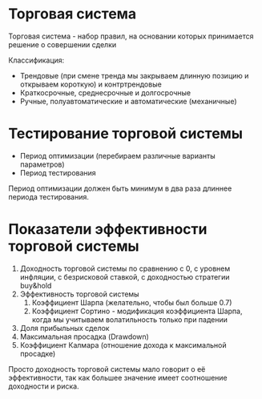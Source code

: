 # Торговая система

Торговая система - набор правил, на основании которых принимается решение о совершении сделки

Классификация:
- Трендовые (при смене тренда мы закрываем длинную позицию и открываем короткую) и контртрендовые
- Краткосрочные, среднесрочные и долгосрочные
- Ручные, полуавтоматические и автоматические (механичные)

# Тестирование торговой системы

- Период оптимизации (перебираем различные варианты параметров)
- Период тестирования

Период оптимизации должен быть минимум в два раза длиннее периода тестирования.

# Показатели эффективности торговой системы

1. Доходность торговой системы по сравнению с 0, с уровнем инфляции, с безрисковой ставкой, с доходностью стратегии buy&hold
2. Эффективность торговой системы
	1. Коэффициент Шарпа (желательно, чтобы был больше 0.7)
	2. Коэффициент Сортино - модификация коэффициента Шарпа, когда мы учитываем волатильность только при падении
3. Доля прибыльных сделок
4. Максимальная просадка (Drawdown)
5. Коэффициент Калмара (отношение дохода к максимальной просадке)

Просто доходность торговой системы мало говорит о её эффективности, так как большее значение имеет соотношение доходности и риска.